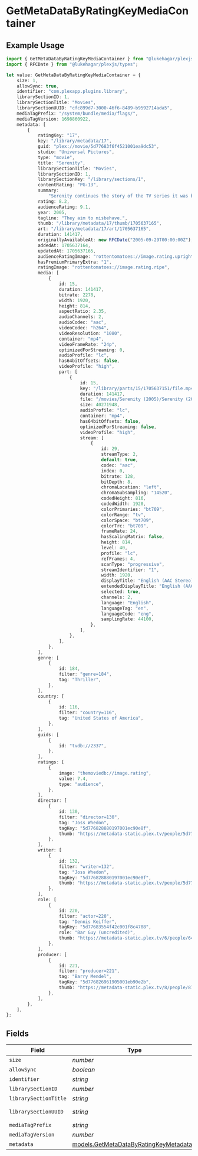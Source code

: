 # GetMetaDataByRatingKeyMediaContainer

## Example Usage

```typescript
import { GetMetaDataByRatingKeyMediaContainer } from "@lukehagar/plexjs";
import { RFCDate } from "@lukehagar/plexjs/types";

let value: GetMetaDataByRatingKeyMediaContainer = {
    size: 1,
    allowSync: true,
    identifier: "com.plexapp.plugins.library",
    librarySectionID: 1,
    librarySectionTitle: "Movies",
    librarySectionUUID: "cfc899d7-3000-46f6-8489-b9592714ada5",
    mediaTagPrefix: "/system/bundle/media/flags/",
    mediaTagVersion: 1698860922,
    metadata: [
        {
            ratingKey: "17",
            key: "/library/metadata/17",
            guid: "plex://movie/5d77683f6f4521001ea9dc53",
            studio: "Universal Pictures",
            type: "movie",
            title: "Serenity",
            librarySectionTitle: "Movies",
            librarySectionID: 1,
            librarySectionKey: "/library/sections/1",
            contentRating: "PG-13",
            summary:
                "Serenity continues the story of the TV series it was based upon (\"Firefly\"). River Tam had a secret - one in which she's not even aware - so dangerous, no one's safe, as an Alliance operative's sent to capture her, and all others are considered irrelevant to his job.",
            rating: 8.2,
            audienceRating: 9.1,
            year: 2005,
            tagline: "They aim to misbehave.",
            thumb: "/library/metadata/17/thumb/1705637165",
            art: "/library/metadata/17/art/1705637165",
            duration: 141417,
            originallyAvailableAt: new RFCDate("2005-09-29T00:00:00Z"),
            addedAt: 1705637164,
            updatedAt: 1705637165,
            audienceRatingImage: "rottentomatoes://image.rating.upright",
            hasPremiumPrimaryExtra: "1",
            ratingImage: "rottentomatoes://image.rating.ripe",
            media: [
                {
                    id: 15,
                    duration: 141417,
                    bitrate: 2278,
                    width: 1920,
                    height: 814,
                    aspectRatio: 2.35,
                    audioChannels: 2,
                    audioCodec: "aac",
                    videoCodec: "h264",
                    videoResolution: "1080",
                    container: "mp4",
                    videoFrameRate: "24p",
                    optimizedForStreaming: 0,
                    audioProfile: "lc",
                    has64bitOffsets: false,
                    videoProfile: "high",
                    part: [
                        {
                            id: 15,
                            key: "/library/parts/15/1705637151/file.mp4",
                            duration: 141417,
                            file: "/movies/Serenity (2005)/Serenity (2005).mp4",
                            size: 40271948,
                            audioProfile: "lc",
                            container: "mp4",
                            has64bitOffsets: false,
                            optimizedForStreaming: false,
                            videoProfile: "high",
                            stream: [
                                {
                                    id: 29,
                                    streamType: 2,
                                    default: true,
                                    codec: "aac",
                                    index: 0,
                                    bitrate: 128,
                                    bitDepth: 8,
                                    chromaLocation: "left",
                                    chromaSubsampling: "14520",
                                    codedHeight: 816,
                                    codedWidth: 1920,
                                    colorPrimaries: "bt709",
                                    colorRange: "tv",
                                    colorSpace: "bt709",
                                    colorTrc: "bt709",
                                    frameRate: 24,
                                    hasScalingMatrix: false,
                                    height: 814,
                                    level: 40,
                                    profile: "lc",
                                    refFrames: 4,
                                    scanType: "progressive",
                                    streamIdentifier: "1",
                                    width: 1920,
                                    displayTitle: "English (AAC Stereo)",
                                    extendedDisplayTitle: "English (AAC Stereo)",
                                    selected: true,
                                    channels: 2,
                                    language: "English",
                                    languageTag: "en",
                                    languageCode: "eng",
                                    samplingRate: 44100,
                                },
                            ],
                        },
                    ],
                },
            ],
            genre: [
                {
                    id: 184,
                    filter: "genre=184",
                    tag: "Thriller",
                },
            ],
            country: [
                {
                    id: 116,
                    filter: "country=116",
                    tag: "United States of America",
                },
            ],
            guids: [
                {
                    id: "tvdb://2337",
                },
            ],
            ratings: [
                {
                    image: "themoviedb://image.rating",
                    value: 7.4,
                    type: "audience",
                },
            ],
            director: [
                {
                    id: 130,
                    filter: "director=130",
                    tag: "Joss Whedon",
                    tagKey: "5d776828880197001ec90e8f",
                    thumb: "https://metadata-static.plex.tv/people/5d776828880197001ec90e8f.jpg",
                },
            ],
            writer: [
                {
                    id: 132,
                    filter: "writer=132",
                    tag: "Joss Whedon",
                    tagKey: "5d776828880197001ec90e8f",
                    thumb: "https://metadata-static.plex.tv/people/5d776828880197001ec90e8f.jpg",
                },
            ],
            role: [
                {
                    id: 220,
                    filter: "actor=220",
                    tag: "Dennis Keiffer",
                    tagKey: "5d77683554f42c001f8c4708",
                    role: "Bar Guy (uncredited)",
                    thumb: "https://metadata-static.plex.tv/6/people/648e9a7ea1d537bccfcd7615134b78ce.jpg",
                },
            ],
            producer: [
                {
                    id: 221,
                    filter: "producer=221",
                    tag: "Barry Mendel",
                    tagKey: "5d776826961905001eb90e2b",
                    thumb: "https://metadata-static.plex.tv/8/people/87877371326a964634d18556d94547e1.jpg",
                },
            ],
        },
    ],
};
```

## Fields

| Field                                                                                  | Type                                                                                   | Required                                                                               | Description                                                                            | Example                                                                                |
| -------------------------------------------------------------------------------------- | -------------------------------------------------------------------------------------- | -------------------------------------------------------------------------------------- | -------------------------------------------------------------------------------------- | -------------------------------------------------------------------------------------- |
| `size`                                                                                 | *number*                                                                               | :heavy_minus_sign:                                                                     | N/A                                                                                    | 1                                                                                      |
| `allowSync`                                                                            | *boolean*                                                                              | :heavy_minus_sign:                                                                     | N/A                                                                                    | true                                                                                   |
| `identifier`                                                                           | *string*                                                                               | :heavy_minus_sign:                                                                     | N/A                                                                                    | com.plexapp.plugins.library                                                            |
| `librarySectionID`                                                                     | *number*                                                                               | :heavy_minus_sign:                                                                     | N/A                                                                                    | 1                                                                                      |
| `librarySectionTitle`                                                                  | *string*                                                                               | :heavy_minus_sign:                                                                     | N/A                                                                                    | Movies                                                                                 |
| `librarySectionUUID`                                                                   | *string*                                                                               | :heavy_minus_sign:                                                                     | N/A                                                                                    | cfc899d7-3000-46f6-8489-b9592714ada5                                                   |
| `mediaTagPrefix`                                                                       | *string*                                                                               | :heavy_minus_sign:                                                                     | N/A                                                                                    | /system/bundle/media/flags/                                                            |
| `mediaTagVersion`                                                                      | *number*                                                                               | :heavy_minus_sign:                                                                     | N/A                                                                                    | 1698860922                                                                             |
| `metadata`                                                                             | [models.GetMetaDataByRatingKeyMetadata](../models/getmetadatabyratingkeymetadata.md)[] | :heavy_minus_sign:                                                                     | N/A                                                                                    |                                                                                        |